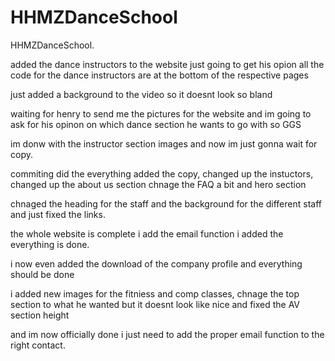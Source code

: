 # HHMZDanceSchool
HHMZDanceSchool.

added the dance instructors to the website just going to get his opion all the code for the dance instructors are at the bottom of the respective pages

just added a background to the  video so it doesnt look so bland 

waiting for henry to send me the pictures for the website and im going to ask for his opinon on which dance section he wants to go with so GGS 

im donw with the instructor section images and now im just gonna wait for copy.

commiting did the everything added the copy, changed up the instuctors, changed up the about us section chnage the FAQ a bit and hero section

chnaged the heading for the staff and the background for the different staff and just fixed the links.

the whole website is complete i add the email function i added the everything is done.


i now even added the download of the company profile and everything should be done

i added new images for the fitniess and comp classes, chnage the top section to what he wanted but it doesnt look like nice and fixed the AV section height

and im now officially done i just need to add the proper email function to the right contact.